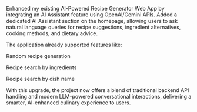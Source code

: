 Enhanced my existing AI-Powered Recipe Generator Web App by integrating an AI Assistant feature using OpenAI/Gemini APIs. Added a dedicated AI Assistant section on the homepage, allowing users to ask natural language queries for recipe suggestions, ingredient alternatives, cooking methods, and dietary advice.

The application already supported features like:

Random recipe generation

Recipe search by ingredients

Recipe search by dish name

With this upgrade, the project now offers a blend of traditional backend API handling and modern LLM-powered conversational interactions, delivering a smarter, AI-enhanced culinary experience to users.